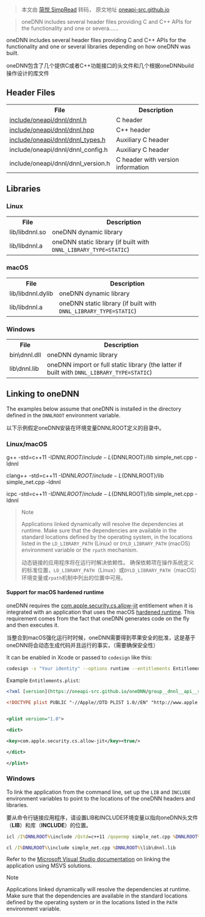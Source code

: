 > 本文由 [简悦 SimpRead](http://ksria.com/simpread/) 转码， 原文地址 [oneapi-src.github.io](https://oneapi-src.github.io/oneDNN/dev_guide_link.html)

> oneDNN includes several header files providing C and C++ APIs for the functionality and one or severa......

oneDNN includes several header files providing C and C++ APIs for the functionality and one or several libraries depending on how oneDNN was built.

oneDNN包含了几个提供C或者C++功能接口的头文件和几个根据oneDNNbuild操作设计的库文件

Header Files
------------

<table><tbody><tr><th>File</th><th>Description</th></tr><tr><td><a href="https://oneapi-src.github.io/oneDNN/oneapi_2dnnl_2dnnl_8h.html" title="C API. ">include/oneapi/dnnl/dnnl.h</a></td><td>C header</td></tr><tr><td><a href="https://oneapi-src.github.io/oneDNN/oneapi_2dnnl_2dnnl_8hpp.html" title="C++ API. ">include/oneapi/dnnl/dnnl.hpp</a></td><td>C++ header</td></tr><tr><td><a href="https://oneapi-src.github.io/oneDNN/oneapi_2dnnl_2dnnl__types_8h.html" title="C API types definitions. ">include/oneapi/dnnl/dnnl_types.h</a></td><td>Auxiliary C header</td></tr><tr><td>include/oneapi/dnnl/dnnl_config.h</td><td>Auxiliary C header</td></tr><tr><td>include/oneapi/dnnl/dnnl_version.h</td><td>C header with version information</td></tr></tbody></table>

Libraries
---------

### Linux

<table><tbody><tr><th>File</th><th>Description</th></tr><tr><td>lib/libdnnl.so</td><td>oneDNN dynamic library</td></tr><tr><td>lib/libdnnl.a</td><td>oneDNN static library (if built with <code>DNNL_LIBRARY_TYPE=STATIC</code>)</td></tr></tbody></table>

### macOS

<table><tbody><tr><th>File</th><th>Description</th></tr><tr><td>lib/libdnnl.dylib</td><td>oneDNN dynamic library</td></tr><tr><td>lib/libdnnl.a</td><td>oneDNN static library (if built with <code>DNNL_LIBRARY_TYPE=STATIC</code>)</td></tr></tbody></table>

### Windows

<table><tbody><tr><th>File</th><th>Description</th></tr><tr><td>bin\dnnl.dll</td><td>oneDNN dynamic library</td></tr><tr><td>lib\dnnl.lib</td><td>oneDNN import or full static library (the latter if built with <code>DNNL_LIBRARY_TYPE=STATIC</code>)</td></tr></tbody></table>

Linking to oneDNN
-----------------

The examples below assume that oneDNN is installed in the directory defined in the `DNNLROOT` environment variable.

以下示例假定oneDNN安装在环境变量DNNLROOT定义的目录中。

### Linux/macOS

g++ -std=c++11 -I${DNNLROOT}/include -L${DNNLROOT}/lib simple_net.cpp -ldnnl

clang++ -std=c++11 -I${DNNLROOT}/include -L${DNNLROOT}/lib simple_net.cpp -ldnnl

icpc -std=c++11 -I${DNNLROOT}/include -L${DNNLROOT}/lib simple_net.cpp -ldnnl

> Note
>
> Applications linked dynamically will resolve the dependencies at runtime. Make sure that the dependencies are available in the standard locations defined by the operating system, in the locations listed in the `LD_LIBRARY_PATH` (Linux) or `DYLD_LIBRARY_PATH` (macOS) environment variable or the `rpath` mechanism.
>
> 动态链接的应用程序将在运行时解决依赖性。 确保依赖项在操作系统定义的标准位置，`LD_LIBRARY_PATH`（Linux）或`DYLD_LIBRARY_PATH`（macOS）环境变量或`rpath`机制中列出的位置中可用。

#### Support for macOS hardened runtime

oneDNN requires the [com.apple.security.cs.allow-jit](https://developer.apple.com/documentation/bundleresources/entitlements/com_apple_security_cs_allow-jit) entitlement when it is integrated with an application that uses the macOS [hardened runtime](https://developer.apple.com/documentation/security/hardened_runtime_entitlements). This requirement comes from the fact that oneDNN generates code on the fly and then executes it.

当整合到macOS强化运行时时候，oneDNN需要得到苹果安全的批准，这是基于oneDNN将会动态生成代码并且运行的事实，（需要确保安全性）

It can be enabled in Xcode or passed to `codesign` like this:

```bash
codesign -s "Your identity" --options runtime --entitlements Entitlements.plist [other options...] /path/to/libdnnl.dylib
```

Example `Entitlements.plist`:

```xml
<?xml [version](https://oneapi-src.github.io/oneDNN/group__dnnl__api__service.html#gaad8292408620d0296f22bdf65afb752d)="1.0" encoding="UTF-8"?>

<!DOCTYPE plist PUBLIC "-//Apple//DTD PLIST 1.0//EN" "http://www.apple.com/DTDs/PropertyList-1.0.dtd">


<plist version="1.0">

<dict>

<key>com.apple.security.cs.allow-jit</key><true/>

</dict>

</plist>
```



### Windows

To link the application from the command line, set up the `LIB` and `INCLUDE` environment variables to point to the locations of the oneDNN headers and libraries.

要从命令行链接应用程序，请设置LIB和INCLUDE环境变量以指向oneDNN头文件（**LIB**）和库（**INCLUDE**）的位置。

```cmd
icl /I%DNNLROOT%\include /Qstd=c++11 /qopenmp simple_net.cpp %DNNLROOT%\lib\dnnl.lib

cl /I%DNNLROOT%\include simple_net.cpp %DNNLROOT%\lib\dnnl.lib
```



Refer to the [Microsoft Visual Studio documentation](https://docs.microsoft.com/en-us/cpp/build/walkthrough-creating-and-using-a-dynamic-link-library-cpp?view=vs-2017) on linking the application using MSVS solutions.

Note

Applications linked dynamically will resolve the dependencies at runtime. Make sure that the dependencies are available in the standard locations defined by the operating system or in the locations listed in the `PATH` environment variable.